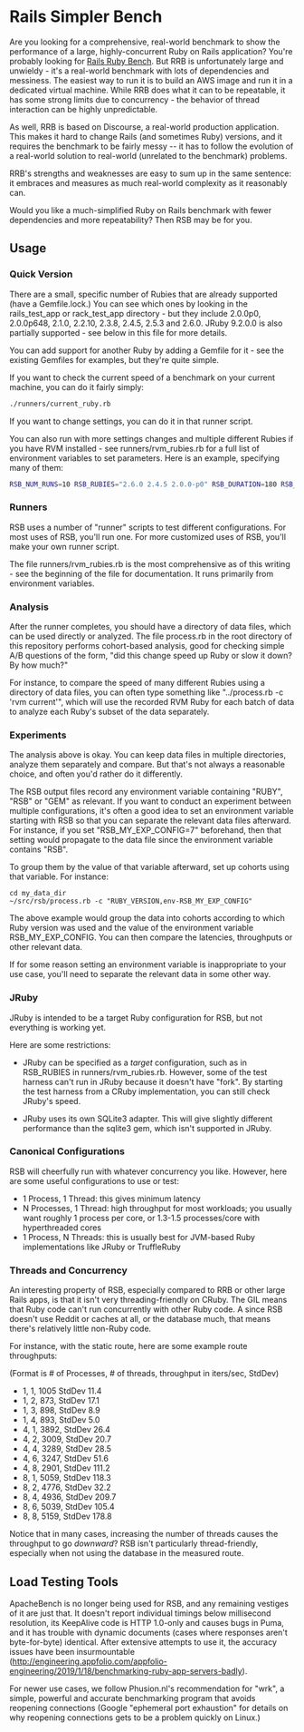 # Rails Simpler Bench

Are you looking for a comprehensive, real-world benchmark to show the
performance of a large, highly-concurrent Ruby on Rails application?
You're probably looking for [Rails Ruby
Bench](https://github.com/noahgibbs/rails_ruby_bench). But RRB is
unfortunately large and unwieldy - it's a real-world benchmark with
lots of dependencies and messiness. The easiest way to run it is to
build an AWS image and run it in a dedicated virtual machine. While
RRB does what it can to be repeatable, it has some strong limits due
to concurrency - the behavior of thread interaction can be highly
unpredictable.

As well, RRB is based on Discourse, a real-world production
application. This makes it hard to change Rails (and sometimes Ruby)
versions, and it requires the benchmark to be fairly messy -- it has
to follow the evolution of a real-world solution to real-world
(unrelated to the benchmark) problems.

RRB's strengths and weaknesses are easy to sum up in the same
sentence: it embraces and measures as much real-world complexity as it
reasonably can.

Would you like a much-simplified Ruby on Rails benchmark with fewer
dependencies and more repeatability? Then RSB may be for you.

## Usage

### Quick Version

There are a small, specific number of Rubies that are already supported (have a Gemfile.lock.) You can see which ones by looking in the rails_test_app or rack_test_app directory - but they include 2.0.0p0, 2.0.0p648, 2.1.0, 2.2.10, 2.3.8, 2.4.5, 2.5.3 and 2.6.0. JRuby 9.2.0.0 is also partially supported - see below in this file for more details.

You can add support for another Ruby by adding a Gemfile for it - see the existing Gemfiles for examples, but they're quite simple.

If you want to check the current speed of a benchmark on your current machine, you can do it fairly simply:

```bash
./runners/current_ruby.rb
```

If you want to change settings, you can do it in that runner script.

You can also run with more settings changes and multiple different Rubies if you have RVM installed - see runners/rvm_rubies.rb for a full list of environment variables to set parameters. Here is an example, specifying many of them:

```bash
RSB_NUM_RUNS=10 RSB_RUBIES="2.6.0 2.4.5 2.0.0-p0" RSB_DURATION=180 RSB_WARMUP=20 RSB_FRAMEWORKS=rack RSB_APP_SERVER=puma RSB_PROCESSES=1 RSB_THREADS=1 ./runners/rvm_rubies.rb
```

### Runners

RSB uses a number of "runner" scripts to test different
configurations. For most uses of RSB, you'll run one. For more
customized uses of RSB, you'll make your own runner script.

The file runners/rvm_rubies.rb is the most comprehensive as of this
writing - see the beginning of the file for documentation. It runs
primarily from environment variables.

### Analysis

After the runner completes, you should have a directory of data files,
which can be used directly or analyzed. The file process.rb in the
root directory of this repository performs cohort-based analysis, good
for checking simple A/B questions of the form, "did this change speed
up Ruby or slow it down? By how much?"

For instance, to compare the speed of many different Rubies using a
directory of data files, you can often type something like
"../process.rb -c 'rvm current'", which will use the recorded RVM Ruby
for each batch of data to analyze each Ruby's subset of the data
separately.

### Experiments

The analysis above is okay. You can keep data files in multiple
directories, analyze them separately and compare. But that's not
always a reasonable choice, and often you'd rather do it differently.

The RSB output files record any environment variable containing
"RUBY", "RSB" or "GEM" as relevant. If you want to conduct an
experiment between multiple configurations, it's often a good idea to
set an environment variable starting with RSB so that you can separate
the relevant data files afterward. For instance, if you set
"RSB_MY_EXP_CONFIG=7" beforehand, then that setting would propagate to
the data file since the environment variable contains "RSB".

To group them by the value of that variable afterward, set up cohorts
using that variable. For instance:

```
cd my_data_dir
~/src/rsb/process.rb -c "RUBY_VERSION,env-RSB_MY_EXP_CONFIG"
```

The above example would group the data into cohorts according to which
Ruby version was used and the value of the environment variable
RSB_MY_EXP_CONFIG. You can then compare the latencies, throughputs
or other relevant data.

If for some reason setting an environment variable is inappropriate to
your use case, you'll need to separate the relevant data in some other
way.

### JRuby

JRuby is intended to be a target Ruby configuration for RSB, but not everything is working yet.

Here are some restrictions:

* JRuby can be specified as a *target* configuration, such as in
  RSB_RUBIES in runners/rvm_rubies.rb. However, some of the test
  harness can't run in JRuby because it doesn't have "fork".
  By starting the test harness from a CRuby implementation, you
  can still check JRuby's speed.

* JRuby uses its own SQLite3 adapter. This will give slightly
  different performance than the sqlite3 gem, which isn't
  supported in JRuby.

### Canonical Configurations

RSB will cheerfully run with whatever concurrency you like. However,
here are some useful configurations to use or test:

* 1 Process, 1 Thread: this gives minimum latency
* N Processes, 1 Thread: high throughput for most workloads; you usually
  want roughly 1 process per core, or 1.3-1.5 processes/core with
  hyperthreaded cores
* 1 Process, N Threads: this is usually best for JVM-based Ruby implementations
  like JRuby or TruffleRuby

### Threads and Concurrency

An interesting property of RSB, especially compared to RRB or other large
Rails apps, is that it isn't very threading-friendly on CRuby. The GIL
means that Ruby code can't run concurrently with other Ruby code.
A since RSB doesn't use Reddit or caches at all, or the database much,
that means there's relatively little non-Ruby code.

For instance, with the static route, here are some example route throughputs:

(Format is # of Processes, # of threads, throughput in iters/sec, StdDev)

* 1, 1, 1005  StdDev 11.4
* 1, 2, 873, StdDev 17.1
* 1, 3, 898, StdDev 8.9
* 1, 4, 893, StdDev 5.0
* 4, 1, 3892, StdDev 26.4
* 4, 2, 3009, StdDev 20.7
* 4, 4, 3289, StdDev 28.5
* 4, 6, 3247, StdDev 51.6
* 4, 8, 2901, StdDev 111.2
* 8, 1, 5059, StdDev 118.3
* 8, 2, 4776, StdDev 32.2
* 8, 4, 4936, StdDev 209.7
* 8, 6, 5039, StdDev 105.4
* 8, 8, 5159, StdDev 178.8

Notice that in many cases, increasing the number of threads causes the
throughput to go *downward*? RSB isn't particularly thread-friendly,
especially when not using the database in the measured route.

## Load Testing Tools

ApacheBench is no longer being used for RSB, and any remaining vestiges of it are just that. It doesn't report individual timings below millisecond resolution, its KeepAlive code is HTTP 1.0-only and causes bugs in Puma, and it has trouble with dynamic documents (cases where responses aren't byte-for-byte) identical. After extensive attempts to use it, the accuracy issues have been insurmountable (http://engineering.appfolio.com/appfolio-engineering/2019/1/18/benchmarking-ruby-app-servers-badly).

For newer use cases, we follow Phusion.nl's recommendation for "wrk", a simple, powerful and accurate benchmarking program that avoids reopening connections (Google "ephemeral port exhaustion" for details on why reopening connections gets to be a problem quickly on Linux.)
